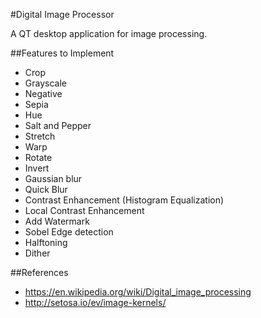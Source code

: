#Digital Image Processor

A QT desktop application for image processing.

##Features to Implement

* Crop
* Grayscale
* Negative
* Sepia
* Hue
* Salt and Pepper
* Stretch
* Warp
* Rotate
* Invert
* Gaussian blur
* Quick Blur
* Contrast Enhancement (Histogram Equalization)
* Local Contrast Enhancement
* Add Watermark
* Sobel Edge detection
* Halftoning
* Dither


##References

* https://en.wikipedia.org/wiki/Digital_image_processing
* http://setosa.io/ev/image-kernels/

